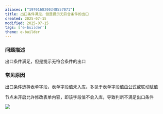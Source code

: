 ```yaml
---
aliases: ["1970168200348557071"]
title: 出口条件满足，但是提示无符合条件的出口
created: 2025-07-15
modified: 2025-07-15
tags: ['e-builder']
theme: e-builder
---
```


### 问题描述

出口条件满足，但是提示无符合条件的出口

### 常见原因

出口条件选择表单字段，表单字段值未入库，多见于表单字段值由公式或联动赋值

节点未开启允许修改表单内容，即该字段值不会入库，导致判断不满足出口条件

![](https://myhelpdoc.oss-cn-heyuan.aliyuncs.com/mdimages/fc89dfdc9f4e82733875a623128bae25.jpg)